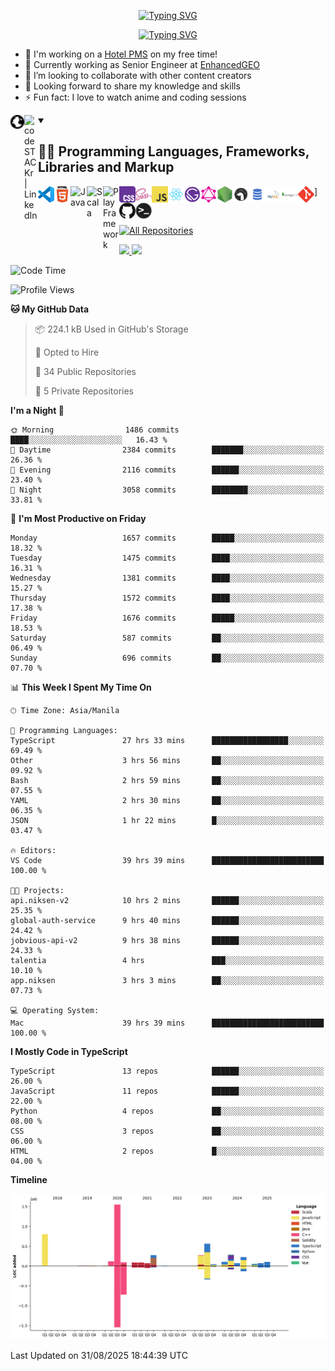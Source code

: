 <p align="center">
  <a href="https://git.io/typing-svg"><img src="https://readme-typing-svg.demolab.com?font=Fira+Code&pause=1000&color=F75C7E&center=true&repeat=false&width=435&lines=Hi+there%2C+I'm+Rex!" alt="Typing SVG" /></a>
</p>
<p align="center">
  <a href="https://git.io/typing-svg"><img src="https://readme-typing-svg.demolab.com?font=Fira+Code&pause=1000&color=F75C7E&center=true&vCenter=true&width=435&lines=Senior+Software+Engineer+;6%2B+years+of+coding+experience+;I+like+Full-stack+Development;Always+learning+new+things!" alt="Typing SVG" /></a>
</p>

- 🔭 I'm working on a [Hotel PMS](https://github.com/ardiente/app.onlense.ph) on my free time!
- 🌱 Currently working as Senior Engineer at [EnhancedGEO](https://enhancedgeo.com/)
- 👯 I’m looking to collaborate with other content creators
- 🥅 Looking forward to share my knowledge and skills
- ⚡ Fun fact: I love to watch anime and coding sessions

[<img align="left" alt="codeSTACKr.com" width="22px" src="https://raw.githubusercontent.com/iconic/open-iconic/master/svg/globe.svg" />](http://rexardiente.github.io/)
[<img align="left" alt="codeSTACKr | LinkedIn" width="22px" src="https://cdn.jsdelivr.net/npm/simple-icons@v3/icons/linkedin.svg" />](https://www.linkedin.com/in/rex-ardiente-ba9721b8/)

<details open> 
  <summary><h2>👨‍💻 Programming Languages, Frameworks, Libraries and Markup</h2></summary>

  <!-- Small repo cards https://github.com/DenverCoder1/github-readme-stats (fork of anuraghazra/github-readme-stats) -->
  <p align="left">
    <img align="left" alt="Visual Studio Code" width="26px" src="https://raw.githubusercontent.com/github/explore/80688e429a7d4ef2fca1e82350fe8e3517d3494d/topics/visual-studio-code/visual-studio-code.png" />
    <img align="left" alt="HTML5" width="26px" src="https://raw.githubusercontent.com/github/explore/80688e429a7d4ef2fca1e82350fe8e3517d3494d/topics/html/html.png" />
    <img align="left" alt="Java" width="26px" src="https://www.pngfind.com/pngs/m/427-4274060_blockchain-com-logo-blockchain-com-logo-png-transparent.png" />
    <img align="left" alt="Scala" width="26px" src="https://encrypted-tbn0.gstatic.com/images?q=tbn%3AANd9GcSEcRei_SdOGb68RzNLK8QI0jweSD-KcD5-8jGuJ9inPS4s-Xu8xj2doZH1iJTLEfFTuR06bA9oryPdzvfhE4KIv8Jz0zfA-kQu1iQj&usqp=CAU&ec=45688579" />
    <img align="left" alt="Play Framework" width="26px" src="https://www.playframework.com/favicon.ico" />]
    <img align="left" alt="CSS3" width="26px" src="https://raw.githubusercontent.com/github/explore/80688e429a7d4ef2fca1e82350fe8e3517d3494d/topics/css/css.png" />
    <img align="left" alt="Sass" width="26px" src="https://raw.githubusercontent.com/github/explore/80688e429a7d4ef2fca1e82350fe8e3517d3494d/topics/sass/sass.png" />
    <img align="left" alt="JavaScript" width="26px" src="https://raw.githubusercontent.com/github/explore/80688e429a7d4ef2fca1e82350fe8e3517d3494d/topics/javascript/javascript.png" />
    <img align="left" alt="React" width="26px" src="https://raw.githubusercontent.com/github/explore/80688e429a7d4ef2fca1e82350fe8e3517d3494d/topics/react/react.png" />
    <img align="left" alt="Gatsby" width="26px" src="https://raw.githubusercontent.com/github/explore/e94815998e4e0713912fed477a1f346ec04c3da2/topics/gatsby/gatsby.png" />
    <img align="left" alt="GraphQL" width="26px" src="https://raw.githubusercontent.com/github/explore/80688e429a7d4ef2fca1e82350fe8e3517d3494d/topics/graphql/graphql.png" />
    <img align="left" alt="Node.js" width="26px" src="https://raw.githubusercontent.com/github/explore/80688e429a7d4ef2fca1e82350fe8e3517d3494d/topics/nodejs/nodejs.png" />
    <img align="left" alt="Deno" width="26px" src="https://raw.githubusercontent.com/github/explore/361e2821e2dea67711cde99c9c40ed357061cf27/topics/deno/deno.png" />
    <img align="left" alt="SQL" width="26px" src="https://raw.githubusercontent.com/github/explore/80688e429a7d4ef2fca1e82350fe8e3517d3494d/topics/sql/sql.png" />
    <img align="left" alt="MySQL" width="26px" src="https://raw.githubusercontent.com/github/explore/80688e429a7d4ef2fca1e82350fe8e3517d3494d/topics/mysql/mysql.png" />
    <img align="left" alt="MongoDB" width="26px" src="https://raw.githubusercontent.com/github/explore/80688e429a7d4ef2fca1e82350fe8e3517d3494d/topics/mongodb/mongodb.png" />
    <img align="left" alt="Git" width="26px" src="https://raw.githubusercontent.com/github/explore/80688e429a7d4ef2fca1e82350fe8e3517d3494d/topics/git/git.png" />
    <img align="left" alt="GitHub" width="26px" src="https://raw.githubusercontent.com/github/explore/78df643247d429f6cc873026c0622819ad797942/topics/github/github.png" />
    <img align="left" alt="HTML5" width="26px" src="https://raw.githubusercontent.com/github/explore/80688e429a7d4ef2fca1e82350fe8e3517d3494d/topics/terminal/terminal.png"/>
  </p>
  <br/>
  <p align="left">
    <a href="https://github.com/rexardiente?tab=repositories"><img alt="All Repositories" title="All Repositories" src="https://custom-icon-badges.demolab.com/badge/-Click%20Here%20All%20My%20Repo-1F222E?style=for-the-badge&logoColor=white&logo=fork"/></a>
  </p>
</details>

<a href="#" alt="Top Languages">
<img width="49%" src="https://github-readme-stats.vercel.app/api/top-langs/?username=rexardiente&langs_count=10&custom_title=Top%20Repo%20Languages&layout=compact&hide_border=true&theme=vue" />
</a>
<a href="#" alt="Github Status">
<img width="50%" src="https://github-readme-stats.vercel.app/api?username=rexardiente&count_private=true&include_all_commits=true&show_icons=true&hide_border=true&rank_icon=github&theme=vue&custom_title=Github%20Status" />
</a>


<!--START_SECTION:waka-->
![Code Time](http://img.shields.io/badge/Code%20Time-3%2C523%20hrs%2027%20mins-blue)

![Profile Views](http://img.shields.io/badge/Profile%20Views-0-blue)

**🐱 My GitHub Data** 

> 📦 224.1 kB Used in GitHub's Storage 
 > 
> 💼 Opted to Hire
 > 
> 📜 34 Public Repositories 
 > 
> 🔑 5 Private Repositories 
 > 
**I'm a Night 🦉** 

```text
🌞 Morning                1486 commits        ████░░░░░░░░░░░░░░░░░░░░░   16.43 % 
🌆 Daytime                2384 commits        ███████░░░░░░░░░░░░░░░░░░   26.36 % 
🌃 Evening                2116 commits        ██████░░░░░░░░░░░░░░░░░░░   23.40 % 
🌙 Night                  3058 commits        ████████░░░░░░░░░░░░░░░░░   33.81 % 
```
📅 **I'm Most Productive on Friday** 

```text
Monday                   1657 commits        █████░░░░░░░░░░░░░░░░░░░░   18.32 % 
Tuesday                  1475 commits        ████░░░░░░░░░░░░░░░░░░░░░   16.31 % 
Wednesday                1381 commits        ████░░░░░░░░░░░░░░░░░░░░░   15.27 % 
Thursday                 1572 commits        ████░░░░░░░░░░░░░░░░░░░░░   17.38 % 
Friday                   1676 commits        █████░░░░░░░░░░░░░░░░░░░░   18.53 % 
Saturday                 587 commits         ██░░░░░░░░░░░░░░░░░░░░░░░   06.49 % 
Sunday                   696 commits         ██░░░░░░░░░░░░░░░░░░░░░░░   07.70 % 
```


📊 **This Week I Spent My Time On** 

```text
🕑︎ Time Zone: Asia/Manila

💬 Programming Languages: 
TypeScript               27 hrs 33 mins      █████████████████░░░░░░░░   69.49 % 
Other                    3 hrs 56 mins       ██░░░░░░░░░░░░░░░░░░░░░░░   09.92 % 
Bash                     2 hrs 59 mins       ██░░░░░░░░░░░░░░░░░░░░░░░   07.55 % 
YAML                     2 hrs 30 mins       ██░░░░░░░░░░░░░░░░░░░░░░░   06.35 % 
JSON                     1 hr 22 mins        █░░░░░░░░░░░░░░░░░░░░░░░░   03.47 % 

🔥 Editors: 
VS Code                  39 hrs 39 mins      █████████████████████████   100.00 % 

🐱‍💻 Projects: 
api.niksen-v2            10 hrs 2 mins       ██████░░░░░░░░░░░░░░░░░░░   25.35 % 
global-auth-service      9 hrs 40 mins       ██████░░░░░░░░░░░░░░░░░░░   24.42 % 
jobvious-api-v2          9 hrs 38 mins       ██████░░░░░░░░░░░░░░░░░░░   24.33 % 
talentia                 4 hrs               ███░░░░░░░░░░░░░░░░░░░░░░   10.10 % 
app.niksen               3 hrs 3 mins        ██░░░░░░░░░░░░░░░░░░░░░░░   07.73 % 

💻 Operating System: 
Mac                      39 hrs 39 mins      █████████████████████████   100.00 % 
```

**I Mostly Code in TypeScript** 

```text
TypeScript               13 repos            ██████░░░░░░░░░░░░░░░░░░░   26.00 % 
JavaScript               11 repos            ██████░░░░░░░░░░░░░░░░░░░   22.00 % 
Python                   4 repos             ██░░░░░░░░░░░░░░░░░░░░░░░   08.00 % 
CSS                      3 repos             ██░░░░░░░░░░░░░░░░░░░░░░░   06.00 % 
HTML                     2 repos             █░░░░░░░░░░░░░░░░░░░░░░░░   04.00 % 
```



**Timeline**

![Lines of Code chart](https://raw.githubusercontent.com/rexardiente/rexardiente/master/assets/bar_graph.png)


 Last Updated on 31/08/2025 18:44:39 UTC
<!--END_SECTION:waka-->
